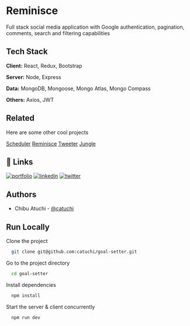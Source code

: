 # Reminisce

Full stack social media application with Google authentication, pagination, comments, search and filtering capabilities

## Tech Stack

**Client:** React, Redux, Bootstrap

**Server:** Node, Express

**Data:** MongoDB, Mongoose, Mongo Atlas, Mongo Compass

**Others:** Axios, JWT

## Related

Here are some other cool projects

[Scheduler](https://github.com/catuchi/scheduler)
[Reminisce](https://github.com/catuchi/reminisce)
[Tweeter](https://github.com/catuchi/tweeter)
[Jungle](https://github.com/catuchi/jungle-rails)

## 🔗 Links

[![portfolio](https://img.shields.io/badge/my_portfolio-000?style=for-the-badge&logo=ko-fi&logoColor=white)](https://chibu-atuchi.netlify.app/)
[![linkedin](https://img.shields.io/badge/linkedin-0A66C2?style=for-the-badge&logo=linkedin&logoColor=white)](https://www.linkedin.com/in/chibu-atuchi/)
[![twitter](https://img.shields.io/badge/gmail-1DA1F2?style=for-the-badge&logo=gmail&logoColor=red)](mailto:atuchibueze@gmail.com)

## Authors

- Chibu Atuchi - [@catuchi](https://www.github.com/catuchi)

## Run Locally

Clone the project

```bash
  git clone git@github.com:catuchi/goal-setter.git
```

Go to the project directory

```bash
  cd goal-setter
```

Install dependencies

```bash
  npm install
```

Start the server & client concurrently

```bash
  npm run dev
```
